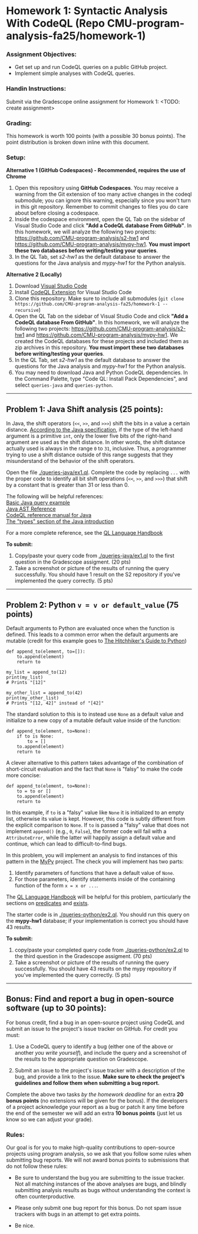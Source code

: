 Homework 1: Syntactic Analysis With CodeQL (Repo CMU-program-analysis-fa25/homework-1)
=================================================

### Assignment Objectives:
- Get set up and run CodeQL queries on a public GitHub project.
- Implement simple analyses with CodeQL queries.

### Handin Instructions:
Submit via the Gradescope online assignment for Homework 1: <TODO: create assignment> 

### Grading:
This homework is worth 100 points (with a possible 30 bonus points). The point
distribution is broken down inline with this document.

### Setup:

**Alternative 1 (GitHub Codespaces) - Recommended, requires the use of Chrome**

1. Open this repository using **GitHub Codespaces**. You may receive a warning from the Git extension of too many active changes in the codeql submodule; you can ignore this warning, especially since you won't turn in this git repository.  Remember to commit changes to files you do care about before closing a codespace.
2. Inside the codespace environment, open the QL Tab on the sidebar of Visual Studio Code and click **"Add a CodeQL database From GitHub"**. In this homework, we will analyze the following two projects:
   https://github.com/CMU-program-analysis/s2-hw1 and
   https://github.com/CMU-program-analysis/mypy-hw1. 
   **You must import these two databases before writing/testing your queries**. 
3. In the QL Tab, set *s2-hw1* as the default database to answer the questions for the Java analysis and *mypy-hw1* for the Python analysis.

**Alternative 2 (Locally)**
1. Download [Visual Studio Code](https://code.visualstudio.com) 
2. Install [CodeQL Extension](https://marketplace.visualstudio.com/items?itemName=github.vscode-codeql) for Visual Studio Code
3. Clone this repository. Make sure to include all submodules (`git clone https://github.com/CMU-program-analysis-fa25/homework-1 --recursive`)
4. Open the QL Tab on the sidebar of Visual Studio Code and click **"Add a CodeQL database From GitHub"**. In this homework, we will analyze the following two projects:
   https://github.com/CMU-program-analysis/s2-hw1 and
   https://github.com/CMU-program-analysis/mypy-hw1. We created the CodeQL databases for these projects and included them as zip archives in this repository.
   **You must import these two databases before writing/testing your queries**. 
5. In the QL Tab, set *s2-hw1* as the default database to answer the questions for the Java analysis and *mypy-hw1* for the Python analysis.
6. You may need to download Java and Python CodeQL dependencies. In the Command Palette, type "Code QL: Install Pack Dependencies", and select `queries-java` and `queries-python`.

---

Problem 1: Java Shift analysis (25 points):
-------------------------------------------

In Java, the shift operators (`<<`, `>>`, and `>>>`) shift the bits in a value
a certain distance. [According to the Java
specification](https://docs.oracle.com/javase/specs/jls/se7/html/jls-15.html#jls-15.19),
if the type of the left-hand argument is a primitive `int`, only the lower five
bits of the right-hand argument are used as the shift distance. In other words,
the shift distance actually used is always in the range `0` to `31`,
inclusive. Thus, a programmer trying to use a shift distance outside of this
range suggests that they misunderstand of the behavior of the shift operators.

Open the file [./queries-java/ex1.ql](queries-java/ex1.ql). Complete the code by replacing `...`
with the proper code to identify all bit shift operations (`<<`, `>>`, and
`>>>`) that shift by a constant that is greater than 31 or less than 0.

The following will be helpful
references:\
[Basic Java query
example](https://codeql.github.com/docs/codeql-language-guides/basic-query-for-java-code)\
[Java AST
Reference](https://codeql.github.com/docs/codeql-language-guides/abstract-syntax-tree-classes-for-working-with-java-programs/)\
[CodeQL reference manual for Java](https://codeql.github.com/codeql-standard-libraries/java/)\
[The
"types" section of the Java
introduction](https://codeql.github.com/docs/codeql-language-guides/types-in-java/)

For a more complete reference, see the [QL Language
Handbook](https://codeql.github.com/docs/ql-language-reference/)

**To submit:**
  1. Copy/paste your query code from [./queries-java/ex1.ql](./queries-java/ex1.ql) to the first question in the Gradescope assigment.  (20 pts)
  2. Take a screenshot or picture of the results of running the query successfully.  You should have 1 result on the S2 repository if you've implemented the query correctly. (5 pts)

---

Problem 2: Python `v = v or default_value` (75 points)
------------------------------------------------------

Default arguments to Python are evaluated once when the function is
defined. This leads to a common error when the default arguments are mutable
(credit for this example goes to [The Hitchhiker's Guide to
Python](https://docs.python-guide.org/writing/gotchas/#mutable-default-arguments))

```
def append_to(element, to=[]):
    to.append(element)
    return to

my_list = append_to(12)
print(my_list)
# Prints "[12]"

my_other_list = append_to(42)
print(my_other_list)
# Prints "[12, 42]" instead of "[42]"
```

The standard solution to this is to instead use `None` as a default value and
initialize to a new copy of a mutable default value inside of the function:

```
def append_to(element, to=None):
    if to is None:
        to = []
    to.append(element)
    return to
```


A clever alternative to this pattern takes advantage of the combination of
short-circuit evaluation and the fact that `None` is "falsy" to make the code
more concise:

```
def append_to(element, to=None):
    to = to or []
    to.append(element)
    return to
```

In this example, if `to` is a "falsy" value like `None` it is initialized to an
empty list, otherwise its value is kept. However, this code is subtly different
from the explicit comparison to `None`. If `to` is passed a "falsy" value that
does not implement `append()` (e.g., `0`, `False`), the former code will fail
with a `AttributeError`, while the latter will happily assign a default value
and continue, which can lead to difficult-to-find bugs.

In this problem, you will implement an analysis to find instances of this
pattern in the [MyPy](https://github.com/python/mypy) project. The check you
will implement has two parts:
1. Identify parameters of functions that have a default value of `None`.
2. For those parameters, identify statements inside of the containing function
   of the form `x = x or ...`.


The [QL Language Handbook](https://codeql.github.com/docs/ql-language-reference/)
will be helpful for this problem, particularly the sections on
[predicates](https://codeql.github.com/docs/ql-language-reference/predicates/) and
[exists](https://codeql.github.com/docs/ql-language-reference/formulas/#exists).

The starter code is in [./queries-python/ex2.ql](./queries-python/ex2.ql). You should run this query on the
**mypy-hw1** database; if your
implementation is correct you should have 43 results.

**To submit:**
  1. copy/paste your completed query code from [./queries-python/ex2.ql](./queries-python/ex2.ql) to the third question in the Gradescope assigment.  (70 pts)
  2. Take a screenshot or picture of the results of running the query successfully.  You should have 43 results on the mypy repository if you've implemented the query correctly. (5 pts)

---


Bonus: Find and report a bug in open-source software (up to 30 points):
-----------------------------------------------------------------------

For bonus credit, find a bug in an open-source project using CodeQL and submit
an issue to the project's issue tracker on GitHub. For credit you must:

1. Use a CodeQL query to identify a bug (either one of the above or another *you
   write yourself*), and include the query and a screenshot of the results to the appropriate question on Gradescope.

2. Submit an issue to the project's issue tracker with a description of the bug,
   and provide a link to the issue. **Make sure to check the project's
   guidelines and follow them when submitting a bug report.**

Complete the above two tasks *by the homework deadline* for an extra **20 bonus
points** (no extensions will be given for the bonus). If the developers of a
project acknowledge your report as a bug or patch it any time before the end of
the semester we will add an extra **10 bonus points** (just let us know so we
can adjust your grade).

### Rules:

Our goal is for you to make high-quality contributions to open-source projects
using program analysis, so we ask that you follow some rules when submitting bug
reports. We will not award bonus points to submissions that do not follow these
rules:

- Be sure to understand the bug you are submitting to the issue tracker. Not all
  matching instances of the above analyses are bugs, and blindly submitting
  analysis results as bugs without understanding the context is often
  counterproductive.

- Please only submit one bug report for this bonus. Do not spam issue trackers
  with bugs in an attempt to get extra points.

- Be nice.
